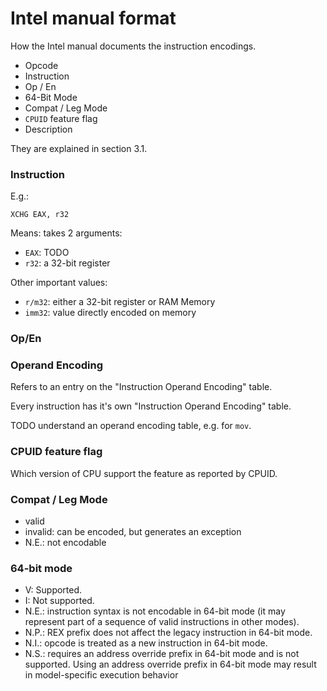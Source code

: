 # Intel manual format

How the Intel manual documents the instruction encodings.

- Opcode
- Instruction
- Op / En
- 64-Bit Mode
- Compat / Leg Mode
- `CPUID` feature flag
- Description

They are explained in section 3.1.

### Instruction

E.g.:

    XCHG EAX, r32

Means: takes 2 arguments:

- `EAX`: TODO
- `r32`: a 32-bit register

Other important values:

- `r/m32`: either a 32-bit register or RAM Memory
- `imm32`: value directly encoded on memory

### Op/En

### Operand Encoding

Refers to an entry on the "Instruction Operand Encoding" table.

Every instruction has it's own "Instruction Operand Encoding" table.

TODO understand an operand encoding table, e.g. for `mov`.

### CPUID feature flag

Which version of CPU support the feature as reported by CPUID.

### Compat / Leg Mode

- valid
- invalid: can be encoded, but generates an exception
- N.E.: not encodable

### 64-bit mode

- V: Supported.
- I: Not supported.
- N.E.: instruction syntax is not encodable in 64-bit mode (it may represent part of a sequence of valid instructions in other modes).
- N.P.: REX prefix does not affect the legacy instruction in 64-bit mode.
- N.I.: opcode is treated as a new instruction in 64-bit mode.
- N.S.: requires an address override prefix in 64-bit mode and is not supported. Using an address override prefix in 64-bit mode may result in model-specific execution behavior
